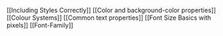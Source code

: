 [[Including Styles Correctly]]
[[Color and background-color properties]]
[[Colour Systems]]
[[Common text properties]]
[[Font Size Basics with pixels]]
[[Font-Family]]

